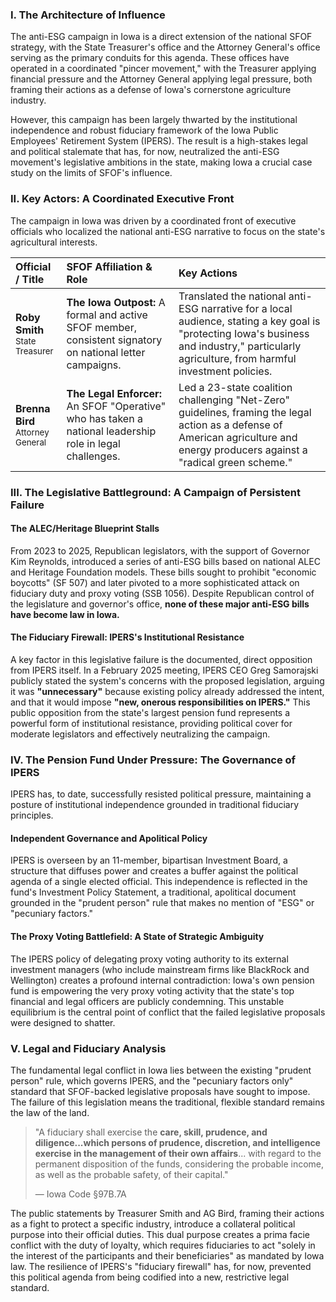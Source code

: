 ### I. The Architecture of Influence

The anti-ESG campaign in Iowa is a direct extension of the national SFOF strategy, with the State Treasurer's office and the Attorney General's office serving as the primary conduits for this agenda. These offices have operated in a coordinated "pincer movement," with the Treasurer applying financial pressure and the Attorney General applying legal pressure, both framing their actions as a defense of Iowa's cornerstone agriculture industry.

However, this campaign has been largely thwarted by the institutional independence and robust fiduciary framework of the Iowa Public Employees' Retirement System (IPERS). The result is a high-stakes legal and political stalemate that has, for now, neutralized the anti-ESG movement's legislative ambitions in the state, making Iowa a crucial case study on the limits of SFOF's influence.

### II. Key Actors: A Coordinated Executive Front

The campaign in Iowa was driven by a coordinated front of executive officials who localized the national anti-ESG narrative to focus on the state's agricultural interests.

| Official / Title | SFOF Affiliation & Role | Key Actions |
| :--- | :--- | :--- |
| **Roby Smith**<br><span style="font-size: smaller;">State Treasurer</span> | **The Iowa Outpost:** A formal and active SFOF member, consistent signatory on national letter campaigns. | Translated the national anti-ESG narrative for a local audience, stating a key goal is "protecting Iowa's business and industry," particularly agriculture, from harmful investment policies. |
| **Brenna Bird**<br><span style="font-size: smaller;">Attorney General</span> | **The Legal Enforcer:** An SFOF "Operative" who has taken a national leadership role in legal challenges. | Led a 23-state coalition challenging "Net-Zero" guidelines, framing the legal action as a defense of American agriculture and energy producers against a "radical green scheme." |

### III. The Legislative Battleground: A Campaign of Persistent Failure

#### The ALEC/Heritage Blueprint Stalls
From 2023 to 2025, Republican legislators, with the support of Governor Kim Reynolds, introduced a series of anti-ESG bills based on national ALEC and Heritage Foundation models. These bills sought to prohibit "economic boycotts" (SF 507) and later pivoted to a more sophisticated attack on fiduciary duty and proxy voting (SSB 1056). Despite Republican control of the legislature and governor's office, **none of these major anti-ESG bills have become law in Iowa.**

#### The Fiduciary Firewall: IPERS's Institutional Resistance
A key factor in this legislative failure is the documented, direct opposition from IPERS itself. In a February 2025 meeting, IPERS CEO Greg Samorajski publicly stated the system's concerns with the proposed legislation, arguing it was **"unnecessary"** because existing policy already addressed the intent, and that it would impose **"new, onerous responsibilities on IPERS."** This public opposition from the state's largest pension fund represents a powerful form of institutional resistance, providing political cover for moderate legislators and effectively neutralizing the campaign.

### IV. The Pension Fund Under Pressure: The Governance of IPERS

IPERS has, to date, successfully resisted political pressure, maintaining a posture of institutional independence grounded in traditional fiduciary principles.

#### Independent Governance and Apolitical Policy
IPERS is overseen by an 11-member, bipartisan Investment Board, a structure that diffuses power and creates a buffer against the political agenda of a single elected official. This independence is reflected in the fund's Investment Policy Statement, a traditional, apolitical document grounded in the "prudent person" rule that makes no mention of "ESG" or "pecuniary factors."

#### The Proxy Voting Battlefield: A State of Strategic Ambiguity
The IPERS policy of delegating proxy voting authority to its external investment managers (who include mainstream firms like BlackRock and Wellington) creates a profound internal contradiction: Iowa's own pension fund is empowering the very proxy voting activity that the state's top financial and legal officers are publicly condemning. This unstable equilibrium is the central point of conflict that the failed legislative proposals were designed to shatter.

### V. Legal and Fiduciary Analysis

The fundamental legal conflict in Iowa lies between the existing "prudent person" rule, which governs IPERS, and the "pecuniary factors only" standard that SFOF-backed legislative proposals have sought to impose. The failure of this legislation means the traditional, flexible standard remains the law of the land.

> "A fiduciary shall exercise the **care, skill, prudence, and diligence...which persons of prudence, discretion, and intelligence exercise in the management of their own affairs**... with regard to the permanent disposition of the funds, considering the probable income, as well as the probable safety, of their capital."
>
> — Iowa Code §97B.7A

The public statements by Treasurer Smith and AG Bird, framing their actions as a fight to protect a specific industry, introduce a collateral political purpose into their official duties. This dual purpose creates a prima facie conflict with the duty of loyalty, which requires fiduciaries to act "solely in the interest of the participants and their beneficiaries" as mandated by Iowa law. The resilience of IPERS's "fiduciary firewall" has, for now, prevented this political agenda from being codified into a new, restrictive legal standard.
